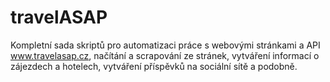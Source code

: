 # travelASAP
Kompletní sada skriptů pro automatizaci práce s webovými stránkami a API www.travelasap.cz, načítání a scrapování ze stránek, vytváření informací o zájezdech a hotelech, vytváření příspěvků na sociální sítě a podobně.
